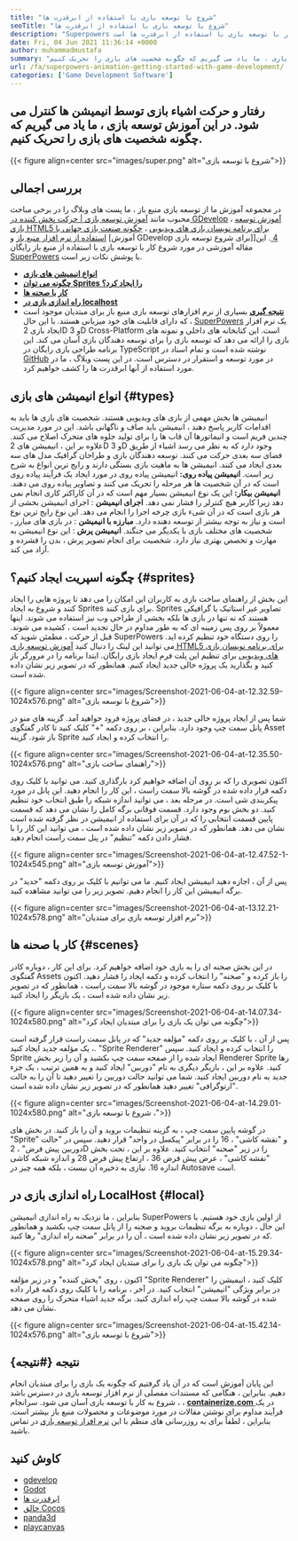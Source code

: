 ```yaml
---
title: "شروع با توسعه بازی با استفاده از ابرقدرت ها" 
seoTitle: "شروع با توسعه بازی با استفاده از ابرقدرت ها" 
description: "Superpowers یک سازنده بازی سه بعدی منبع باز با همکاری زمان واقعی است. این آموزش در مورد شروع کار با توسعه بازی با استفاده از ابرقدرت ها است." 
date: Fri, 04 Jun 2021 11:36:14 +0000
author: muhammadmustafa
summary: "رفتار و حرکت اشیاء بازی توسط انیمیشن ها کنترل می شود. در این آموزش توسعه بازی ، ما یاد می گیریم که چگونه شخصیت های بازی را تحریک کنیم." 
url: /fa/superpowers-animation-getting-started-with-game-development/
categories: ['Game Development Software']
---
```


## رفتار و حرکت اشیاء بازی توسط انیمیشن ها کنترل می شود. در این آموزش توسعه بازی ، ما یاد می گیریم که چگونه شخصیت های بازی را تحریک کنیم.

{{< figure align=center src="images/super.png" alt="شروع با توسعه بازی">}}


## **بررسی اجمالی** 
در مجموعه آموزش ما از توسعه بازی منبع باز ، ما پست های وبلاگ را در برخی مباحث محبوب مانند [آموزش توسعه بازی | حرکت پخش کننده در GDevelop][1] ، [آموزش توسعه بازی HTML5 برای برنامه نویسان بازی های ویدیویی][2] ، [چگونه صنعت بازی جهانی با استفاده از نرم افزار منبع باز][3] و [آموزش GDevelop برای شروع توسعه بازی]][4 ]. این مقاله آموزشی در مورد شروع کار با توسعه بازی با استفاده از منبع باز رایگان [SuperPowers][5] با پوشش نکات زیر است.
* **[انواع انیمیشن های بازی][6]** 
* **[چگونه می توان Sprites را ایجاد کرد؟][7]** 
* **[کار با صحنه ها][8]** 
* **[راه اندازی بازی در localhost][9]** 
* **[نتیجه گیری][10]** 
بسیاری از نرم افزارهای توسعه بازی منبع باز برای مبتدیان موجود است که دارای قابلیت های خود میزبانی هستند. با این حال ، [SuperPowers][5] یک نرم افزار ایجاد بازی 2D و 3D Cross-Platform است. این کتابخانه های داخلی و نمونه های بازی را ارائه می دهد که توسعه بازی را برای توسعه دهندگان بازی آسان می کند. این برنامه طراحی بازی رایگان در TypeScript نوشته شده است و تمام اسناد در [GitHub][11] در مورد توسعه و استقرار در دسترس است. در این پست وبلاگ ، ما در مورد استفاده از آنها ابرقدرت ها را کشف خواهیم کرد.

## انواع انیمیشن های بازی {#types}

انیمیشن ها بخش مهمی از بازی های ویدیویی هستند. شخصیت های بازی ها باید به اقدامات کاربر پاسخ دهند ، انیمیشن باید صاف و ناگهانی باشد. این در مورد مدیریت چندین فریم است و انیماتورها آن قاب ها را برای تولید جلوه های متحرک اصلاح می کنند. علاوه بر این ، انیمیشن های 2D و 3D وجود دارد که به نظر می رسد اشیاء از طریق فضای سه بعدی حرکت می کنند. توسعه دهندگان بازی و طراحان گرافیک مدل های سه بعدی ایجاد می کنند. انیمیشن ها به ماهیت بازی بستگی دارند و رایج ترین انواع به شرح زیر است.
**انیمیشن پیاده روی:**  انیمیشن پیاده روی در مورد ایجاد یک فرآیند پیاده روی است که در آن شخصیت ها هر مرحله را تحریک می کنند و تصاویر پیاده روی می دهند.
**انیمیشن بیکار:**  این یک نوع انیمیشن بسیار مهم است که در آن کاراکتر کاری انجام نمی دهد زیرا کاربر هیچ کنترلر را فشار نمی دهد.
**اجرای انیمیشن** : اجرای انیمیشن بخشی از هر بازی است که در آن شیء بازی چرخه اجرا را انجام می دهد. این نوع رایج ترین نوع است و نیاز به توجه بیشتر از توسعه دهنده دارد.
**مبارزه با انیمیشن** : در بازی های مبارز ، شخصیت های مختلف بازی با یکدیگر می جنگند.
**انیمیشن پرش** : این نوع انیمیشن به مهارت و تخصص بهتری نیاز دارد. شخصیت برای انجام تصویر پرش ، بدن را فشرده و آزاد می کند.

## چگونه اسپریت ایجاد کنیم؟ {#sprites}

این بخش از راهنمای ساخت بازی به کاربران این امکان را می دهد تا پروژه هایی را ایجاد کنند و شروع به ایجاد Sprites برای بازی کنند. Sprites تصاویر غیر استاتیک یا گرافیکی هستند که نه تنها در بازی ها بلکه بخشی از طراحی وب نیز استفاده می شوند. اینها معمولاً بر روی پس زمینه ای که به طور مداوم در حال تجدید است ، کشیده می شوند.
قبل از حرکت ، مطمئن شوید که SuperPowers را روی دستگاه خود تنظیم کرده اید. می توانید این لینک را دنبال کنید [آموزش توسعه بازی HTML5 برای برنامه نویسان بازی های ویدیویی][2] برای تنظیم این پلت فرم ایجاد بازی رایگان.
ابتدا برنامه را در مرورگر باز کنید و بگذارید یک پروژه خالی جدید ایجاد کنیم. همانطور که در تصویر زیر نشان داده شده است.

{{< figure align=center src="images/Screenshot-2021-06-04-at-12.32.59-1024x576.png" alt="شروع با توسعه بازی">}}

شما پس از ایجاد پروژه خالی جدید ، در فضای پروژه فرود خواهید آمد. گزینه های منو در پانل سمت چپ وجود دارد. بنابراین ، بر روی دکمه "+" کلیک کنید تا کادر گفتگوی Asset باز شود. گزینه Sprite را انتخاب کرده و ایجاد کنید.

{{< figure align=center src="images/Screenshot-2021-06-04-at-12.35.50-1024x576.png" alt="راهنمای ساخت بازی">}}

اکنون تصویری را که بر روی آن اضافه خواهیم کرد بارگذاری کنید. می توانید با کلیک روی دکمه قرار داده شده در گوشه بالا سمت راست ، این کار را انجام دهید. این پانل در مورد پیکربندی شی است.
در مرحله بعد ، می توانید اندازه شبکه را طبق انتخاب خود تنظیم کنید. دو بخش بوم وجود دارد. قسمت فوقانی برگه کامل را نشان می دهد که قسمت پایین قسمت انتخابی را که در آن برای استفاده از انیمیشن در نظر گرفته شده است نشان می دهد. همانطور که در تصویر زیر نشان داده شده است ، می توانید این کار را با فشار دادن دکمه "تنظیم" در پنل سمت راست انجام دهید.

{{< figure align=center src="images/Screenshot-2021-06-04-at-12.47.52-1-1024x545.png" alt="آموزش توسعه بازی">}}

پس از آن ، اجازه دهید انیمیشن ایجاد کنیم. ما می توانیم با کلیک بر روی دکمه "جدید" در برگه انیمیشن این کار را انجام دهیم. تصویر زیر را می توانید مشاهده کنید.

{{< figure align=center src="images/Screenshot-2021-06-04-at-13.12.21-1024x578.png" alt="نرم افزار توسعه بازی برای مبتدیان">}}


## کار با صحنه ها {#scenes}

در این بخش صحنه ای را به بازی خود اضافه خواهیم کرد. برای این کار ، دوباره کادر گفتگوی Assets را باز کرده و "صحنه" را انتخاب کرده و دکمه ایجاد را فشار دهید. اکنون با کلیک بر روی دکمه ستاره موجود در گوشه بالا سمت راست ، همانطور که در تصویر زیر نشان داده شده است ، یک بازیگر را ایجاد کنید.

{{< figure align=center src="images/Screenshot-2021-06-04-at-14.07.34-1024x580.png" alt="چگونه می توان یک بازی را برای مبتدیان ایجاد کرد">}}

پس از آن ، با کلیک بر روی دکمه "مؤلفه جدید" که در پانل سمت راست قرار گرفته است ، یک مؤلفه جدید ایجاد کنید. "Sprite Renderer" را انتخاب کرده و ایجاد کنید. سپس Sprite ایجاد شده را از صفحه سمت چپ بکشید و آن را زیر بخش Renderer Sprite رها کنید. علاوه بر این ، بازیگر دیگری به نام "دوربین" ایجاد کنید و به همین ترتیب ، یک جزء جدید به نام دوربین ایجاد کنید.
شما می توانید حالت دوربین را تغییر دهید تا آن را به حالت "ارتوگرافی" تغییر دهید همانطور که در تصویر زیر نشان داده شده است.

{{< figure align=center src="images/Screenshot-2021-06-04-at-14.29.01-1024x580.png" alt="شروع با توسعه بازی ،">}}

در گوشه پایین سمت چپ ، به گزینه تنظیمات بروید و آن را باز کنید. در بخش های "Sprite" و "نقشه کاشی" ، 16 را در برابر "پیکسل در واحد" قرار دهید. سپس در "حالت دوربین پیش فرض" ، 2D را در زیر "صحنه" انتخاب کنید. علاوه بر این ، تحت بخش "نقشه کاشی" ، عرض پیش فرض 36 ، ارتفاع پیش فرض 28 و اندازه شبکه کاشی اندازه 16. نیازی به ذخیره آن نیست ، بلکه همه چیز در Autosave است.

## راه اندازی بازی در LocalHost {#local}

بنابراین ، ما نزدیک به راه اندازی انیمیشن SuperPowers از اولین بازی خود هستیم. با این حال ، دوباره به برگه تنظیمات بروید و صحنه را از پانل سمت چپ بکشید و همانطور که در تصویر زیر نشان داده شده است ، آن را در برابر "صحنه راه اندازی" رها کنید.

{{< figure align=center src="images/Screenshot-2021-06-04-at-15.29.34-1024x578.png" alt="چگونه می توان یک بازی را برای مبتدیان ایجاد کرد">}}

اکنون ، روی "پخش کننده" و در زیر مؤلفه "Sprite Renderer" کلیک کنید ، انیمیشن را در برابر ویژگی "انیمیشن" انتخاب کنید. در آخر ، برنامه را با کلیک روی دکمه قرار داده شده در گوشه بالا سمت چپ راه اندازی کنید. برگه جدید اشیاء متحرک را روی صفحه نشان می دهد.

{{< figure align=center src="images/Screenshot-2021-06-04-at-15.42.14-1024x576.png" alt="شروع با توسعه بازی">}}


## نتیجه {#نتیجه}

این پایان آموزش است که در آن یاد گرفتیم که چگونه یک بازی را برای مبتدیان انجام دهیم. بنابراین ، هنگامی که مستندات مفصلی از نرم افزار توسعه بازی در دسترس باشد ، شروع به کار با توسعه بازی آسان می شود. سرانجام ، [ **containerize.com** ][12] در یک فرآیند مداوم برای نوشتن مقالات در مورد موضوعات و محصولات منبع باز بیشتر است. بنابراین ، لطفاً برای به روزرسانی های منظم با این [نرم افزار توسعه بازی][13] در تماس باشید.

## کاوش کنید
  * [gdevelop][14]
  * [Godot][15]
  * [ابرقدرت ها][5]
  * [خالق Cocos][16]
  * [panda3d][17]
  * [playcanvas][18]



[1]: https://blog.containerize.com/game-development-software/game-development-tutorial-player-movement-in-gdevelop/
[2]: https://blog.containerize.com/2021/05/19/html5-game-development-tutorial-for-video-game-programmers/
[3]: https://blog.containerize.com/game-development-software/how-global-gaming-market-leveraging-open-source-software/
[4]: https://blog.containerize.com/game-development-software/game-development-tutorial-player-movement-in-gdevelop/
[5]: https://products.containerize.com/game-development-software/superpowers/
[6]: #types
[7]: #sprites
[8]: #scenes
[9]: #local
[10]: #Conclusion
[11]: https://github.com/superpowers/superpowers-core
[12]: https://www.containerize.com/
[13]: https://products.containerize.com/game-development-software/
[14]: https://products.containerize.com/game-development-software/gdevelop/
[15]: https://products.containerize.com/game-development-software/godot/
[16]: https://products.containerize.com/game-development-software/cocos-creator/
[17]: https://products.containerize.com/game-development-software/panda3d/
[18]: https://products.containerize.com/game-development-software/playcanvas/
